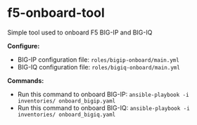 # f5-onboard-tool
Simple tool used to onboard F5 BIG-IP and BIG-IQ

**Configure:**
* BIG-IP configuration file: `roles/bigip-onboard/main.yml`
* BIG-IQ configuration file: `roles/bigiq-onboard/main.yml`

**Commands:**
* Run this command to onboard BIG-IP: `ansible-playbook -i inventories/ onboard_bigip.yaml`
* Run this command to onboard BIG-IQ: `ansible-playbook -i inventories/ onboard_bigiq.yaml`
